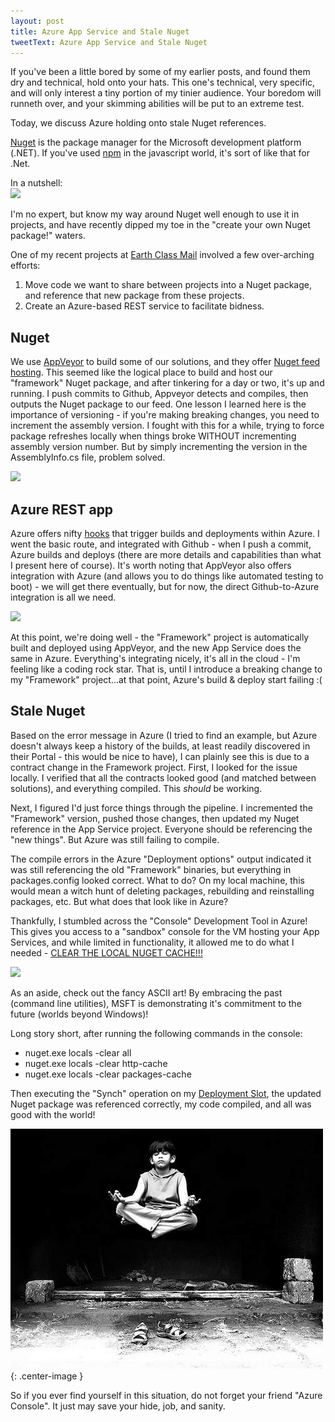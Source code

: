 ```yaml
---
layout: post
title: Azure App Service and Stale Nuget
tweetText: Azure App Service and Stale Nuget
---
```


If you've been a little bored by some of my earlier posts, and found them dry and technical, hold onto your hats.  This one's technical, very specific, and will only interest a tiny portion of my tinier audience.  Your boredom will runneth over, and your skimming abilities will be put to an extreme test.  

Today, we discuss Azure holding onto stale Nuget references.

<a href="https://www.nuget.org/">Nuget</a> is the package manager for the Microsoft development platform (.NET).  If you've used <a href="https://www.npmjs.com/">npm</a> in the javascript world, it's sort of like that for .Net.  

In a nutshell:<br />
<img src="{{ site.baseurl }}/images/npm_and_nuget.png" />

I'm no expert, but know my way around Nuget well enough to use it in projects, and have recently dipped my toe in the "create your own Nuget package!" waters.  

One of my recent projects at <a href="https://www.earthclassmail.com/">Earth Class Mail</a> involved a few over-arching efforts:

1. Move code we want to share between projects into a Nuget package, and reference that new package from these projects.
2. Create an Azure-based REST service to facilitate bidness.

Nuget
-----

We use <a href="www.appveyor.com">AppVeyor</a> to build some of our solutions, and they offer <a href="https://www.appveyor.com/docs/nuget/">Nuget feed hosting</a>.  This seemed like the logical place to build and host our "framework" Nuget package, and after tinkering for a day or two, it's up and running.  I push commits to Github, Appveyor detects and compiles, then outputs the Nuget package to our feed.  One lesson I learned here is the importance of versioning - if you're making breaking changes, you need to increment the assembly version.  I fought with this for a while, trying to force package refreshes locally when things broke WITHOUT incrementing assembly version number.  But by simply incrementing the version in the AssemblyInfo.cs file, problem solved.

<img src="{{ site.baseurl }}/images/assembly_versioning.png" />

Azure REST app
--------------

Azure offers nifty <a href="https://azure.microsoft.com/en-us/documentation/articles/web-sites-deploy/">hooks</a> that trigger builds and deployments within Azure.  I went the basic route, and integrated with Github - when I push a commit, Azure builds and deploys (there are more details and capabilities than what I present here of course).  It's worth noting that AppVeyor also offers integration with Azure (and allows you to do things like automated testing to boot) - we will get there eventually, but for now, the direct Github-to-Azure integration is all we need.

<img src="{{ site.baseurl }}/images/azure_deployment.png" />

At this point, we're doing well - the "Framework" project is automatically built and deployed using AppVeyor, and the new App Service does the same in Azure.  Everything's integrating nicely, it's all in the cloud - I'm feeling like a coding rock star.  That is, until I introduce a breaking change to my "Framework" project...at that point, Azure's build & deploy start failing :(

Stale Nuget
-----------

Based on the error message in Azure (I tried to find an example, but Azure doesn't always keep a history of the builds, at least readily discovered in their Portal - this would be nice to have), I can plainly see this is due to a contract change in the Framework project.  First, I looked for the issue locally.  I verified that all the contracts looked good (and matched between solutions), and everything compiled.  This *should* be working.

Next, I figured I'd just force things through the pipeline.  I incremented the "Framework" version, pushed those changes, then updated my Nuget reference in the App Service project.  Everyone should be referencing the "new things".  But Azure was still failing to compile.

The compile errors in the Azure "Deployment options" output indicated it was still referencing the old "Framework" binaries, but everything in packages.config looked correct.  What to do?  On my local machine, this would mean a witch hunt of deleting packages, rebuilding and reinstalling packages, etc.  But what does that look like in Azure?

Thankfully, I stumbled across the "Console" Development Tool in Azure!  This gives you access to a "sandbox" console for the VM hosting your App Services, and while limited in functionality, it allowed me to do what I needed - <a href="https://github.com/NuGet/Home/issues/1516">CLEAR THE LOCAL NUGET CACHE!!!</a>

<img src="{{ site.baseurl }}/images/azure_console.png" />

As an aside, check out the fancy ASCII art!  By embracing the past (command line utilities), MSFT is demonstrating it's commitment to the future (worlds beyond Windows)!

Long story short, after running the following commands in the console:

* nuget.exe locals -clear all
* nuget.exe locals -clear http-cache
* nuget.exe locals -clear packages-cache

Then executing the "Synch" operation on my <a href="https://azure.microsoft.com/en-us/documentation/articles/web-sites-staged-publishing/">Deployment Slot</a>, the updated Nuget package was referenced correctly, my code compiled, and all was good with the world!

![Zen Enlightenment](/images/zen_enlightenment.png){: .center-image }

So if you ever find yourself in this situation, do not forget your friend "Azure Console".  It just may save your hide, job, and sanity.